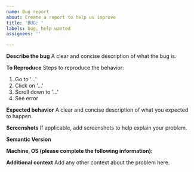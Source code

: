 ```yaml
---
name: Bug report
about: Create a report to help us improve
title: 'BUG: '
labels: bug, help wanted
assignees: ''

---
```


**Describe the bug**
A clear and concise description of what the bug is.

**To Reproduce**
Steps to reproduce the behavior:
1. Go to '...'
2. Click on '...'
3. Scroll down to '...'
4. See error

**Expected behavior**
A clear and concise description of what you expected to happen.

**Screenshots**
If applicable, add screenshots to help explain your problem.

**Semantic Version**

**Machine, OS (please complete the following information):**

**Additional context**
Add any other context about the problem here.